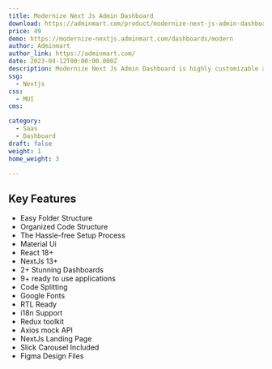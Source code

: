 ```yaml
---
title: Modernize Next Js Admin Dashboard
download: https://adminmart.com/product/modernize-next-js-admin-dashboard/
price: 49
demo: https://modernize-nextjs.adminmart.com/dashboards/modern
author: Adminmart
author_link: https://adminmart.com/
date: 2023-04-12T00:00:00.000Z
description: Modernize Next Js Admin Dashboard is highly customizable and easy to use dashboard template based on Next.js - The React Framework.
ssg:
  - Nextjs
css:
  - MUI
cms:

category:
  - Saas
  - Dashboard
draft: false
weight: 1
home_weight: 3

---
```


## Key Features

- Easy Folder Structure
- Organized Code Structure
- The Hassle-free Setup Process
- Material Ui
- React 18+
- NextJs 13+
- 2+ Stunning Dashboards
- 9+ ready to use applications
- Code Splitting
- Google Fonts
- RTL Ready
- i18n Support
- Redux toolkit
- Axios mock API
- NextJs Landing Page
- Slick Carousel Included
- Figma Design Files

